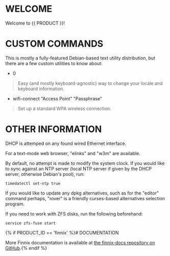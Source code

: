 # WELCOME

Welcome to {{ PRODUCT }}\!

# CUSTOM COMMANDS

This is mostly a fully-featured Debian-based text utility distribution, but
there are a few custom utilities to know about:

  - 0

> Easy (and mostly keyboard-agnostic) way to change your locale and keyboard
> information.

  - wifi-connect "Access Point" "Passphrase"

> Set up a standard WPA wireless connection.

# OTHER INFORMATION

DHCP is attemped on any found wired Ethernet interface.

For a text-mode web browser, "elinks" and "w3m" are available.

By default, no attempt is made to modify the system clock. If you would like to
sync against an NTP server (local NTP server if given by the DHCP server,
otherwise Debian's pool), run:

    timedatectl set-ntp true

If you would like to update any dpkg alternatives, such as for the "editor"
command perhaps, "rover" is a friendly curses-based alternatives selection
program.

If you need to work with ZFS disks, run the following beforehand:

    service zfs-fuse start

{% if PRODUCT_ID == 'finnix' %}# DOCUMENTATION

More Finnix documentation is available at [the finnix-docs repository on
GitHub](https://github.com/finnix/finnix-docs).{% endif %}
